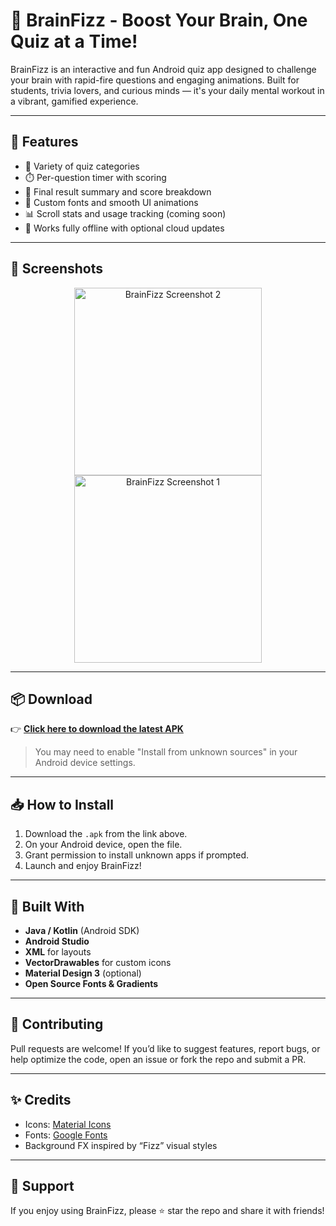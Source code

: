 # 🧠 BrainFizz - Boost Your Brain, One Quiz at a Time!

BrainFizz is an interactive and fun Android quiz app designed to challenge your brain with rapid-fire questions and engaging animations. Built for students, trivia lovers, and curious minds — it's your daily mental workout in a vibrant, gamified experience.

---

## 🚀 Features

- 🧩 Variety of quiz categories
- ⏱️ Per-question timer with scoring
- 🧮 Final result summary and score breakdown
- 🎨 Custom fonts and smooth UI animations
- 📊 Scroll stats and usage tracking (coming soon)
- 🔐 Works fully offline with optional cloud updates

---

## 📸 Screenshots

<p align="center">
  <img src="https://github.com/user-attachments/assets/0b20dae6-86c3-4d6a-b119-f39781febf4e" width="300" alt="BrainFizz Screenshot 2" />
  <img src="https://github.com/user-attachments/assets/27816697-f80a-4927-acc5-2b0c66a5ae25" width="300" alt="BrainFizz Screenshot 1" />
</p>

---

## 📦 Download

👉 **[Click here to download the latest APK](https://github.com/kumarpiyushv0/Quiz_App/releases/download/v1.0.0/Brainfizz.apk)**

> You may need to enable "Install from unknown sources" in your Android device settings.

---

## 📥 How to Install

1. Download the `.apk` from the link above.
2. On your Android device, open the file.
3. Grant permission to install unknown apps if prompted.
4. Launch and enjoy BrainFizz!

---

## 🔧 Built With

- **Java / Kotlin** (Android SDK)
- **Android Studio**
- **XML** for layouts
- **VectorDrawables** for custom icons
- **Material Design 3** (optional)
- **Open Source Fonts & Gradients**

---

## 🤝 Contributing

Pull requests are welcome! If you’d like to suggest features, report bugs, or help optimize the code, open an issue or fork the repo and submit a PR.

---

## ✨ Credits

- Icons: [Material Icons](https://fonts.google.com/icons)
- Fonts: [Google Fonts](https://fonts.google.com/)
- Background FX inspired by “Fizz” visual styles

---

## 🙌 Support

If you enjoy using BrainFizz, please ⭐ star the repo and share it with friends!

